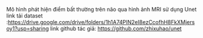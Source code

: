 Mô hình phát hiện điểm bất thường trên não qua hình ảnh MRI sử dụng Unet
link tải dataset :https://drive.google.com/drive/folders/1h1A74PIN2eI8ezCcofhH8FkXMjersoy1?usp=sharing
link github tác giả: https://github.com/zhixuhao/unet